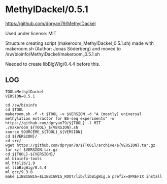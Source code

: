 MethylDackel/0.5.1
========================

<https://github.com/dpryan79/MethylDackel>

Used under license:
MIT

Structure creating script (makeroom_MethylDackel_0.5.1.sh) made with makeroom.sh (Author: Jonas Söderberg) and moved to /sw/bioinfo/MethylDackel/makeroom_0.5.1.sh

Needed to create libBigWig/0.4.4 before this.

LOG
---

    TOOL=MethylDackel
    VERSION=0.5.1

    cd /sw/bioinfo
    cd $TOOL
    makeroom.sh -f -t $TOOL -v $VERSION -d "A (mostly) universal methylation extractor for BS-seq experiments" -w https://github.com/dpryan79/${TOOL} -l MIT
    ./makeroom_${TOOL}_${VERSION}.sh 
    source SOURCEME_${TOOL}_${VERSION} 
    cd ${VERSION}/
    cd src/
    wget https://github.com/dpryan79/${TOOL}/archive/${VERSION}.tar.gz
    tar xzf $VERSION.tar.gz
    cd ${TOOL}-${VERSION}/
    ml bioinfo-tools
    ml htslib/1.9
    ml libBigWig/0.4.4
    ml gcc/9.3.0
    make LIBBIGWIG=$LIBBIGWIG_ROOT/lib/libBigWig.a prefix=$PREFIX install


